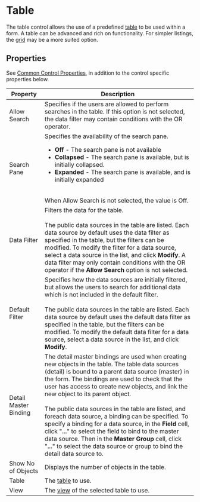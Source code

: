# Table

The table control allows the use of a predefined [table](../../../../user-interface/tables/index.md) to be used within a form. A table can be advanced and rich on functionality. For simpler listings, the [grid](grid.md) may be a more suited option.


## Properties

See [Common Control Properties](../common-control-properties.md), in addition to the control specific properties below.

Property                |  Description
------------------------|------------------------------------------------------------------------
Allow Search            | Specifies if the users are allowed to perform searches in the table. If this option is not selected, the data filter may contain conditions with the OR operator.
Search Pane             | Specifies the availability of the search pane.<br><ul><li>**Off** - The search pane is not available</li><li>**Collapsed** - The search pane is available, but is initially collapsed.</li><li>**Expanded** - The search pane is available, and is initially expanded</li></ul><br>When Allow Search is not selected, the value is Off.
Data Filter             | Filters the data for the table.<br><br>The public data sources in the table are listed. Each data source by default uses the data filter as specified in the table, but the filters can be modified. To modify the filter for a data source, select a data source in the list, and click **Modify**. A data filter may only contain conditions with the OR operator if the **Allow Search** option is not selected.
Default Filter          | Specifies how the data sources are initially filtered, but allows the users to search for additional data which is not included in the default filter.<br><br>The public data sources in the table are listed. Each data source by default uses the default data filter as specified in the table, but the filters can be modified. To modify the default data filter for a data source, select a data source in the list, and click **Modify**.
Detail Master Binding   | The detail master bindings are used when creating new objects in the table. The table data sources (detail) is bound to a parent data source (master) in the form. The bindings are used to check that the user has access to create new objects, and link the new object to its parent object.<br><br>The public data sources in the table are listed, and foreach data source, a binding can be specified. To specify a binding for a data source, in the **Field** cell, click "**...**" to select the field to bind to the master data source. Then in the **Master Group** cell, click "**...**" to select the data source or group to bind the detail data source to.
Show No of Objects      | Displays the number of objects in the table.
Table                   | The [table](../../../../user-interface/tables/index.md) to use.
View                    | The [view](../../../../user-interface/tables/views.md) of the selected table to use.
